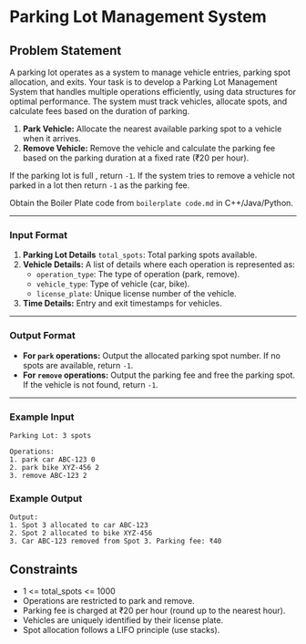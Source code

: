 # Parking Lot Management System

## Problem Statement

A parking lot operates as a system to manage vehicle entries, parking spot allocation, and exits. Your task is to develop a Parking Lot Management System that handles multiple operations efficiently, using data structures for optimal performance. The system must track vehicles, allocate spots, and calculate fees based on the duration of parking.

1. **Park Vehicle:** Allocate the nearest available parking spot to a vehicle when it arrives.
2. **Remove Vehicle:** Remove the vehicle and calculate the parking fee based on the parking duration at a fixed rate (₹20 per hour).

If the parking lot is full , return `-1`. If the system tries to remove a vehicle not parked in a lot then return `-1` as the parking fee.

Obtain the Boiler Plate code from `boilerplate code.md` in C++/Java/Python.

---

### Input Format

1. **Parking Lot Details** `total_spots`: Total parking spots available.
2. **Vehicle Details:** A list of details where each operation is represented as:
   - `operation_type`: The type of operation (park, remove).
   - `vehicle_type`: Type of vehicle (car, bike).
   - `license_plate`: Unique license number of the vehicle.
3. **Time Details:** Entry and exit timestamps for vehicles.

---

### Output Format

- **For `park` operations:** Output the allocated parking spot number. If no spots are available, return `-1`.
- **For `remove` operations:** Output the parking fee and free the parking spot. If the vehicle is not found, return `-1`.

---

### Example Input

```
Parking Lot: 3 spots

Operations:  
1. park car ABC-123 0
2. park bike XYZ-456 2
3. remove ABC-123 2
```

### Example Output
```
Output:  
1. Spot 3 allocated to car ABC-123  
2. Spot 2 allocated to bike XYZ-456  
3. Car ABC-123 removed from Spot 3. Parking fee: ₹40  

```

## Constraints
- 1 <= total_spots <= 1000
- Operations are restricted to park and remove.
- Parking fee is charged at ₹20 per hour (round up to the nearest hour).
- Vehicles are uniquely identified by their license plate.
- Spot allocation follows a LIFO principle (use stacks).










